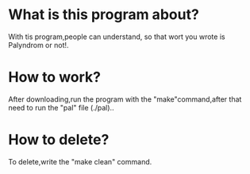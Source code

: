 # What is this program about?
With tis program,people can understand, so that wort you wrote is Palyndrom or not!.

# How to work?
After downloading,run the program with the "make"command,after that need to run the "pal" file (./pal)..

# How to delete?
To delete,write the "make clean" command.
